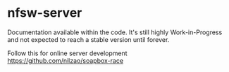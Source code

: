 # nfsw-server

Documentation available within the code. It's still highly Work-in-Progress and not expected to reach a stable version until forever.

Follow this for online server development https://github.com/nilzao/soapbox-race
